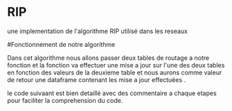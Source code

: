 # RIP
une implementation de l'algorithme RIP utilisé dans les reseaux

#Fonctionnement de notre algorithme 

Dans cet algorithme nous allons passer deux  tables de routage  a notre fonction et la fonction va effectuer une mise a jour sur 
l'une des deux tables en fonction des valeurs de la deuxieme table  et nous aurons comme valeur de retour une dataframe
contenant les mise a jour effectuées .

le code suivaant est bien detaillé avec des commentaire a chaque etapes pour faciliter la comprehension du code.

